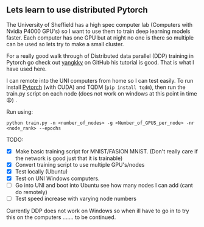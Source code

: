 ## Lets learn to use distributed Pytorch

The University of Sheffield has a high spec computer lab (Computers with Nvidia P4000 GPU's) so I want to use them to train deep learning models faster. Each computer has one GPU but at night no one is there so multiple can be used so lets try to make a small cluster.

For a really good walk through of Distributed data parallel (DDP) training in Pytorch go check out [yangkky](https://yangkky.github.io/2019/07/08/distributed-pytorch-tutorial.html) on GitHub his tutorial is good. That is what I have used here.

I can remote into the UNI computers from home so I can test easily.  To run install [Pytorch](https://pytorch.org/get-started/locally/) (with CUDA)  and TQDM (`pip install tqdm`), then run the train.py script on each node (does not work on windows at this point in time :weary:) .

Run using:

`python train.py -n <number_of_nodes> -g <Number_of_GPUS_per_node> -nr <node_rank> --epochs`

TODO:

- [x] Make basic training script for MNIST/FASION MNIST. (Don't really care if the network is good just that it is trainable)
- [x] Convert training script to use multiple GPU's/nodes
- [x] Test locally (Ubuntu)
- [x] Test on UNI Windows computers.
- [ ] Go into UNI and boot into Ubuntu see how many nodes I can add (cant do remotely)
- [ ] Test speed increase with varying node numbers

Currently DDP does not work on Windows so when ill have to go in to try this on the computers ....... to be continued.  

